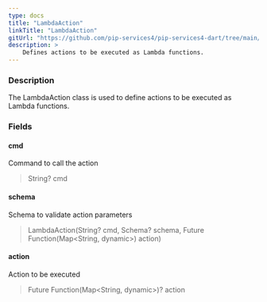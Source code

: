 ```yaml
---
type: docs
title: "LambdaAction"
linkTitle: "LambdaAction"
gitUrl: "https://github.com/pip-services4/pip-services4-dart/tree/main/pip-services4-aws-dart"
description: >
    Defines actions to be executed as Lambda functions.
---
```


### Description

The LambdaAction class is used to define actions to be executed as Lambda functions.

### Fields

<span class="hide-title-link">

#### cmd
Command to call the action
> String? cmd

#### schema
Schema to validate action parameters
> LambdaAction(String? cmd, Schema? schema, Future Function(Map<String, dynamic>) action)

#### action
Action to be executed
> Future Function(Map<String, dynamic>)? action

</span>
